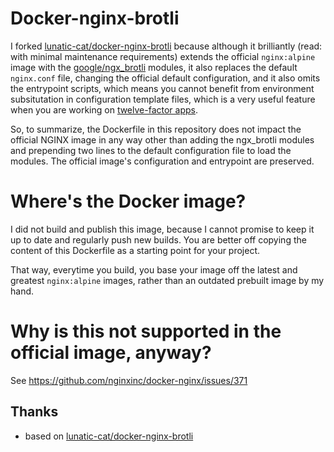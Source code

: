 # Docker-nginx-brotli

I forked [lunatic-cat/docker-nginx-brotli](https://github.com/lunatic-cat/docker-nginx-brotli) because
although it brilliantly (read: with minimal maintenance requirements) extends the official `nginx:alpine`
image with the [google/ngx_brotli](https://github.com/google/ngx_brotli) modules, it also replaces
the default `nginx.conf` file, changing the official default configuration, and it also omits the
entrypoint scripts, which means you cannot benefit from environment subsitutation in configuration
template files, which is a very useful feature when you are working on
[twelve-factor apps](https://12factor.net/).

So, to summarize, the Dockerfile in this repository does not impact the official NGINX image in any way
other than adding the ngx_brotli modules and prepending two lines to the default configuration file to
load the modules. The official image's configuration and entrypoint are preserved.

# Where's the Docker image?

I did not build and publish this image, because I cannot promise to keep it up to date and regularly push
new builds. You are better off copying the content of this Dockerfile as a starting point for your project.

That way, everytime you build, you base your image off the latest and greatest `nginx:alpine` images, rather
than an outdated prebuilt image by my hand.

# Why is this not supported in the official image, anyway?

See https://github.com/nginxinc/docker-nginx/issues/371

## Thanks

- based on [lunatic-cat/docker-nginx-brotli](https://github.com/lunatic-cat/docker-nginx-brotli)

